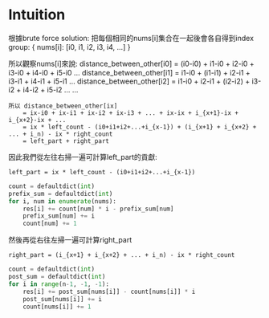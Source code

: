# Intuition

根據brute force solution:
把每個相同的nums[i]集合在一起後會各自得到index
group: { nums[i]: [i0, i1, i2, i3, i4, ...] }

所以觀察nums[i]來說:
distance_between_other[i0] = (i0-i0) + i1-i0 + i2-i0 + i3-i0 + i4-i0 + i5-i0 ...
distance_between_other[i1] = i1-i0 + (i1-i1) + i2-i1 + i3-i1 + i4-i1 + i5-i1 ...
distance_between_other[i2] = i1-i0 + i2-i1 + (i2-i2) + i3-i2 + i4-i2 + i5-i2 ...
...

```
所以 distance_between_other[ix] 
    = ix-i0 + ix-i1 + ix-i2 + ix-i3 + ... + ix-ix + i_{x+1}-ix + i_{x+2}-ix + ...
    = ix * left_count - (i0+i1+i2+...+i_{x-1}) + (i_{x+1} + i_{x+2} + ... + i_n) - ix * right_count
    = left_part + right_part
```

因此我們從左往右掃一遍可計算left_part的貢獻:

`left_part = ix * left_count - (i0+i1+i2+...+i_{x-1})`

```py
count = defaultdict(int)
prefix_sum = defaultdict(int)
for i, num in enumerate(nums):
    res[i] += count[num] * i - prefix_sum[num]
    prefix_sum[num] += i
    count[num] += 1
```

然後再從右往左掃一遍可計算right_part

`right_part = (i_{x+1} + i_{x+2} + ... + i_n) - ix * right_count`

```py
count = defaultdict(int)
post_sum = defaultdict(int)
for i in range(n-1, -1, -1):
    res[i] += post_sum[nums[i]] - count[nums[i]] * i
    post_sum[nums[i]] += i
    count[nums[i]] += 1
```